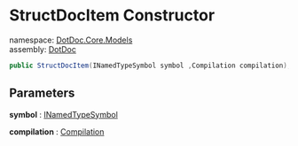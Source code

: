 ﻿# StructDocItem Constructor

namespace: [DotDoc\.Core\.Models](../../DotDoc.Core.Models.md)<br />
assembly: [DotDoc](../../../DotDoc.md)



```csharp
public StructDocItem(INamedTypeSymbol symbol ,Compilation compilation);
```

## Parameters

__symbol__ : [INamedTypeSymbol](https://docs.microsoft.com/dotnet/api/Microsoft.CodeAnalysis.INamedTypeSymbol)



__compilation__ : [Compilation](https://docs.microsoft.com/dotnet/api/Microsoft.CodeAnalysis.Compilation)



